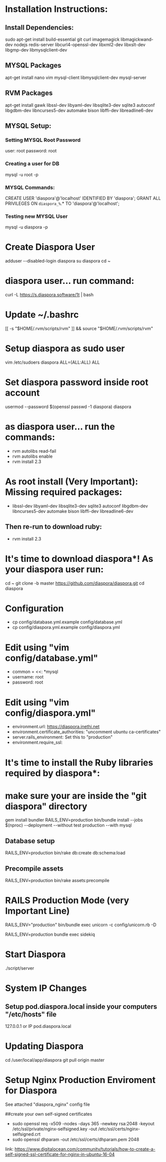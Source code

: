 # Installation Instructions:

## Install Dependencies: 
sudo apt-get install build-essential git curl imagemagick libmagickwand-dev nodejs redis-server libcurl4-openssl-dev libxml2-dev libxslt-dev libgmp-dev libmysqlclient-dev

## MYSQL Packages 
apt-get install nano vim mysql-client libmysqlclient-dev mysql-server

## RVM Packages
apt-get install gawk libssl-dev libyaml-dev libsqlite3-dev sqlite3 autoconf libgdbm-dev libncurses5-dev automake bison libffi-dev libreadline6-dev

## MYSQL Setup:

### Setting MYSQL Root Password
user: root
password: root

### Creating a user for DB
mysql -u root -p

### MYSQL Commands:

CREATE USER 'diaspora'@'localhost' IDENTIFIED BY 'diaspora';
GRANT ALL PRIVILEGES ON `diaspora_%`.* TO 'diaspora'@'localhost';

### Testing new MYSQL User
mysql -u diaspora -p

# Create Diaspora User
adduser --disabled-login diaspora
su diaspora
cd ~ 

# diaspora user... run command:
curl -L https://s.diaspora.software/1t | bash

# Update ~/.bashrc
[[ -s "$HOME/.rvm/scripts/rvm" ]] && source "$HOME/.rvm/scripts/rvm"

# Setup diaspora as sudo user
vim /etc/sudoers
diaspora  ALL=(ALL:ALL) ALL

# Set diaspora password inside root account
usermod --password $(openssl passwd -1 diaspora) diaspora

# as diaspora user... run the commands: 
 - rvm autolibs read-fail
 - rvm autolibs enable
 - rvm install 2.3

# As root install (Very Important): Missing required packages: 
 - libssl-dev libyaml-dev libsqlite3-dev sqlite3 autoconf libgdbm-dev libncurses5-dev automake bison libffi-dev libreadline6-dev

## Then re-run to download ruby:
 - rvm install 2.3

# It's time to download diaspora*! As your diaspora user run:

cd ~
git clone -b master https://github.com/diaspora/diaspora.git
cd diaspora

# Configuration

 - cp config/database.yml.example config/database.yml
 - cp config/diaspora.yml.example config/diaspora.yml

# Edit using "vim config/database.yml"
 - common = <<: *mysql
 - username: root
 - password: root

# Edit using "vim config/diaspora.yml"
 - environment.url: https://diaspora.inethi.net
 - environment.certificate_authorities: "uncomment ubuntu ca-certificates"
 - server.rails_environment: Set this to "production"
 - environment.require_ssl:

# It's time to install the Ruby libraries required by diaspora*:
# make sure your are inside the "git diaspora" directory
gem install bundler
RAILS_ENV=production bin/bundle install --jobs $(nproc) --deployment --without test production --with mysql

## Database setup
RAILS_ENV=production bin/rake db:create db:schema:load

## Precompile assets
RAILS_ENV=production bin/rake assets:precompile

# RAILS Production Mode (very Important Line)
RAILS_ENV="production" bin/bundle exec unicorn -c config/unicorn.rb -D

RAILS_ENV=production bundle exec sidekiq

# Start Diaspora
./script/server

# System IP Changes
## Setup pod.diaspora.local inside your computers "/etc/hosts" file
127.0.0.1 or IP	pod.diaspora.local

# Updating Diaspora
cd /user/local/app/diaspora
git pull origin master


# Setup Nginx Production Enviroment for Diaspora
See attached "diaspora_nginx" config file

##create your own self-signed certificates
 - sudo openssl req -x509 -nodes -days 365 -newkey rsa:2048 -keyout /etc/ssl/private/nginx-selfsigned.key -out /etc/ssl/certs/nginx-selfsigned.crt
 - sudo openssl dhparam -out /etc/ssl/certs/dhparam.pem 2048 

 link: https://www.digitalocean.com/community/tutorials/how-to-create-a-self-signed-ssl-certificate-for-nginx-in-ubuntu-16-04 
